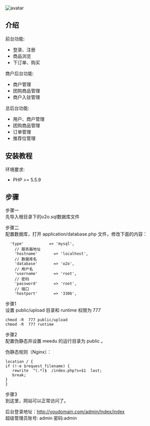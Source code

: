 ![avatar]()


## 介绍

前台功能:

- 登录、注册
- 商品浏览
- 下订单、购买

商户后台功能:

- 商户管理
- 团购商品管理
- 商户入驻管理

总后台功能:

- 用户、商户管理
- 团购商品管理
- 订单管理
- 推荐位管理



## 安装教程

环境要求:

- PHP >= 5.5.9

## 步骤

步骤一  
先导入根目录下的o2o.sql数据库文件

步骤二  
配置数据库，打开 application/database.php 文件，修改下面的内容：

```
  'type'           => 'mysql',
    // 服务器地址
    'hostname'       => 'localhost',
    // 数据库名
    'database'       => 'o2o',
    // 用户名
    'username'       => 'root',
    // 密码
    'password'       => 'root',
    // 端口
    'hostport'       => '3306',
```




步骤1  
设置 public/upload 目录和 runtime  权限为 777

```
chmod -R  777 public/upload
chmod -R  777 runtime 
````

步骤2  
配置伪静态并设置 meedu 的运行目录为 public 。

伪静态规则（Nginx）：

```
location / {
if (!-e $request_filename) {
   rewrite  ^(.*)$  /index.php?s=$1  last;
   break;
}
}
```


步骤3  
到这里，网站可以正常访问了。

后台登录地址：http://youdomain.com/admin/Index/index  
超级管理员账号: admin  密码:admin
